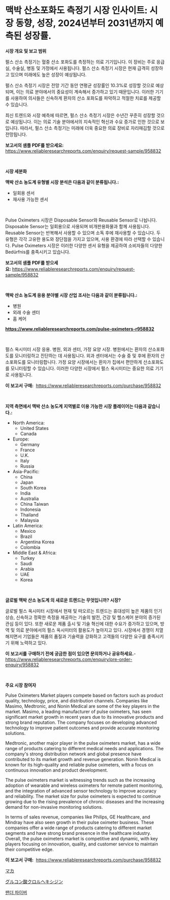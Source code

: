<p><h1>맥박 산소포화도 측정기 시장 인사이트: 시장 동향, 성장, 2024년부터 2031년까지 예측된 성장률.</h1></p><p><strong>시장 개요 및 보고 범위</strong></p>
<p><p>펄스 산소 측정기는 혈중 산소 포화도를 측정하는 의료 기기입니다. 이 장비는 주로 응급실, 수술실, 병동 및 가정에서 사용됩니다. 펄스 산소 측정기 시장은 현재 급격히 성장하고 있으며 미래에도 높은 성장이 예상됩니다. </p><p>펄스 산소 측정기 시장은 전망 기간 동안 연평균 성장률인 10.3%로 성장할 것으로 예상되며, 이는 의료 분야에서의 중요성이 계속해서 증가하고 있기 때문입니다. 이러한 기기를 사용하여 의사들은 신속하게 환자의 산소 포화도를 파악하고 적절한 치료를 제공할 수 있습니다.</p><p>최신 트렌드와 시장 예측에 따르면, 펄스 산소 측정기 시장은 수년간 꾸준히 성장할 것으로 예상됩니다. 이는 의료 기술 분야에서의 지속적인 혁신과 수요 증가로 인한 것으로 보입니다. 따라서, 펄스 산소 측정기는 미래에 더욱 중요한 의료 장비로 자리매김할 것으로 전망됩니다.</p></p>
<p><strong>보고서의 샘플 PDF를 받으세요:</strong> <a href="https://www.reliableresearchreports.com/enquiry/request-sample/958832">https://www.reliableresearchreports.com/enquiry/request-sample/958832</a></p>
<p>&nbsp;</p>
<p><strong>시장 세분화</strong></p>
<p><strong>맥박 산소 농도계 유형별 시장 분석은 다음과 같이 분류됩니다.:</strong></p>
<p><ul><li>일회용 센서</li><li>재사용 가능한 센서</li></ul></p>
<p>&nbsp;</p>
<p><p>Pulse Oximeters 시장은 Disposable Sensor와 Reusable Sensor로 나뉩니다. Disposable Sensor는 일회용으로 사용되며 비개판용화물과 함께 사용됩니다. Reusable Sensor는 반복해서 사용할 수 있으며 소독 후에 재사용할 수 있습니다. 두 유형은 각각 고유한 용도와 장단점을 가지고 있으며, 사용 환경에 따라 선택할 수 있습니다. Pulse Oximeters 시장은 이러한 다양한 센서 유형을 제공하여 소비자들의 다양한 Bedürfnis를 충족시키고 있습니다.</p></p>
<p><strong>보고서의 샘플 PDF를 받으세요:</strong>&nbsp;<a href="https://www.reliableresearchreports.com/enquiry/request-sample/958832">https://www.reliableresearchreports.com/enquiry/request-sample/958832</a></p>
<p>&nbsp;</p>
<p><strong> 맥박 산소 농도계 응용 분야별 시장 산업 조사는 다음과 같이 분류됩니다.:</strong></p>
<p><ul><li>병원</li><li>외래 수술 센터</li><li>홈 케어</li></ul></p>
<p><strong><a href="https://www.reliableresearchreports.com/pulse-oximeters-r958832">https://www.reliableresearchreports.com/pulse-oximeters-r958832</a></strong></p>
<p>&nbsp;</p>
<p><p>펄스 옥시미터 시장 응용. 병원, 외과 센터, 가정 요양 시장. 병원에서는 환자의 산소포화도를 모니터링하고 진단하는 데 사용됩니다. 외과 센터에서는 수술 중 및 후에 환자의 산소포화도를 모니터링합니다. 가정 요양 시장에서는 환자가 집에서 편안하게 산소포화도를 모니터링할 수 있습니다. 이러한 다양한 시장에서 펄스 옥시미터는 중요한 의료 기기로 사용됩니다.</p></p>
<p><strong>이 보고서 구매:</strong>&nbsp; <a href="https://www.reliableresearchreports.com/purchase/958832">https://www.reliableresearchreports.com/purchase/958832</a></p>
<p>&nbsp;</p>
<p><strong>지역 측면에서 맥박 산소 농도계 지역별로 이용 가능한 시장 플레이어는 다음과 같습니다.:</strong></p>
<p><ul>
    <li>
        North America:
        <ul>
            <li>United States</li>
            <li>Canada</li>
        </ul>
    </li>
    <li>
        Europe:
        <ul>
            <li>Germany</li>
            <li>France</li>
            <li>U.K.</li>
            <li>Italy</li>
            <li>Russia</li>
        </ul>
    </li>
    <li>
        Asia-Pacific:
        <ul>
            <li>China</li>
            <li>Japan</li>
            <li>South Korea</li>
            <li>India</li>
            <li>Australia</li>
            <li>China Taiwan</li>
            <li>Indonesia</li>
            <li>Thailand</li>
            <li>Malaysia</li>
        </ul>
    </li>
    <li>
        Latin America:
        <ul>
            <li>Mexico</li>
            <li>Brazil</li>
            <li>Argentina Korea</li>
            <li>Colombia</li>
        </ul>
    </li>
    <li>
        Middle East & Africa:
        <ul>
            <li>Turkey</li>
            <li>Saudi</li>
            <li>Arabia</li>
            <li>UAE</li>
            <li>Korea</li>
        </ul>
    </li>
    </ul></p>
<p>&nbsp;</p>
<p><strong>글로벌 맥박 산소 농도계 의 새로운 트렌드는 무엇입니까? 시장?</strong></p>
<p><p>글로벌 펄스 옥시미터 시장에서 현재 및 떠오르는 트렌드는 휴대성이 높은 제품의 인기 상승, 신속하고 정확한 측정을 제공하는 기술의 발전, 건강 및 헬스케어 분야의 증가된 관심 등이 있다. 또한 새로운 제품 출시 및 기술 혁신에 대한 수요가 증가하고 있으며, 방역 및 의료 분야에서의 펄스 옥시미터의 활용도가 높아지고 있다. 시장에서 경쟁이 치열해지면서 기업들은 제품의 품질과 기술력을 강화하고 고객들의 다양한 요구를 충족시키기 위해 노력하고 있다.</p></p>
<p><strong>이 보고서를 구매하기 전에 궁금한 점이 있으면 문의하거나 공유하세요.</strong>- <a href="https://www.reliableresearchreports.com/enquiry/pre-order-enquiry/958832">https://www.reliableresearchreports.com/enquiry/pre-order-enquiry/958832</a></p>
<p>&nbsp;</p>
<p><strong>주요 시장 참여자</strong></p>
<p><p>Pulse Oximeters Market players compete based on factors such as product quality, technology, price, and distribution channels. Companies like Masimo, Medtronic, and Nonin Medical are some of the key players in the market. Masimo, a leading manufacturer of pulse oximeters, has seen significant market growth in recent years due to its innovative products and strong brand reputation. The company focuses on developing advanced technology to improve patient outcomes and provide accurate monitoring solutions.</p><p>Medtronic, another major player in the pulse oximeters market, has a wide range of products catering to different medical needs and applications. The company's strong distribution network and global presence have contributed to its market growth and revenue generation. Nonin Medical is known for its high-quality and reliable pulse oximeters, with a focus on continuous innovation and product development.</p><p>The pulse oximeters market is witnessing trends such as the increasing adoption of wearable and wireless oximeters for remote patient monitoring, and the integration of advanced sensor technology to improve accuracy and reliability. The market size for pulse oximeters is expected to continue growing due to the rising prevalence of chronic diseases and the increasing demand for non-invasive monitoring solutions.</p><p>In terms of sales revenue, companies like Philips, GE Healthcare, and Mindray have also seen growth in their pulse oximeter business. These companies offer a wide range of products catering to different market segments and have strong brand presence in the healthcare industry. Overall, the pulse oximeters market is competitive and dynamic, with key players focusing on innovation, quality, and customer service to maintain their competitive edge.</p></p>
<p><strong>이 보고서 구매:</strong>&nbsp;&nbsp;<a href="https://www.reliableresearchreports.com/purchase/958832">https://www.reliableresearchreports.com/purchase/958832</a></p>
<p><p><a href="https://medium.com/@austinallan03/2024%E5%B9%B4%E3%81%8B%E3%82%892031%E5%B9%B4%E3%81%BE%E3%81%A7%E3%81%AE%E9%96%93%E3%81%AB%E4%BA%88%E6%B8%AC%E3%81%95%E3%82%8C%E3%82%8B%E3%83%9E%E3%82%AB%E5%B8%82%E5%A0%B4%E5%88%86%E6%9E%90%E3%81%A8%E3%82%B7%E3%82%A7%E3%82%A2%E4%BA%88%E6%B8%AC-22e0cddba40b">マカ</a></p><p><a href="https://medium.com/@linabernier2023/%E3%82%AF%E3%83%AD%E3%83%AB%E3%83%98%E3%82%AD%E3%82%B7%E3%82%B8%E3%83%B3%E3%82%B0%E3%83%AB%E3%82%B3%E3%83%B3%E9%85%B8%E5%B8%82%E5%A0%B4%E3%83%AC%E3%83%9D%E3%83%BC%E3%83%88%E3%81%AF-%E3%81%93%E3%81%AE%E5%B8%82%E5%A0%B4%E3%81%AE%E6%9C%80%E6%96%B0%E3%81%AE%E3%83%88%E3%83%AC%E3%83%B3%E3%83%89%E3%82%84%E6%88%90%E9%95%B7%E6%A9%9F%E4%BC%9A%E3%82%92%E6%98%8E%E3%82%89%E3%81%8B%E3%81%AB%E3%81%97%E3%81%A6%E3%81%84%E3%81%BE%E3%81%99-3b166766f7de">グルコン酸クロルヘキシジン</a></p><p><a href="https://medium.com/@justynwelch/%ED%8C%AC%EB%8B%A4-%EC%84%AC%EC%9C%A0-%EC%8B%9C%EC%9E%A5-%EC%A7%80%ED%91%9C-%ED%95%B4%EB%8F%85-%EC%8B%9C%EC%9E%A5-%EC%A0%90%EC%9C%A0%EC%9C%A8-%ED%8A%B8%EB%A0%8C%EB%93%9C-%EB%B0%8F-%EC%84%B1%EC%9E%A5-%ED%8C%A8%ED%84%B4-1bf15ae4522f">팬더 파이버</a></p></p>